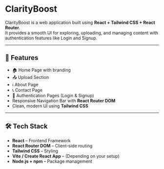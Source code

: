 # ClarityBoost

ClarityBoost is a web application built using **React + Tailwind CSS + React Router**.  
It provides a smooth UI for exploring, uploading, and managing content with authentication features like Login and Signup.

---

## 🚀 Features
- 🏠 Home Page with branding
- 📤 Upload Section
- ℹ️ About Page
- 📞 Contact Page
- 🔑 Authentication Pages (Login & Signup)
- Responsive Navigation Bar with **React Router DOM**
- Clean, modern UI using **Tailwind CSS**

---

## 🛠 Tech Stack
- **React** – Frontend Framework
- **React Router DOM** – Client-side routing
- **Tailwind CSS** – Styling
- **Vite / Create React App** – (Depending on your setup)
- **Node.js + npm** – Package management


